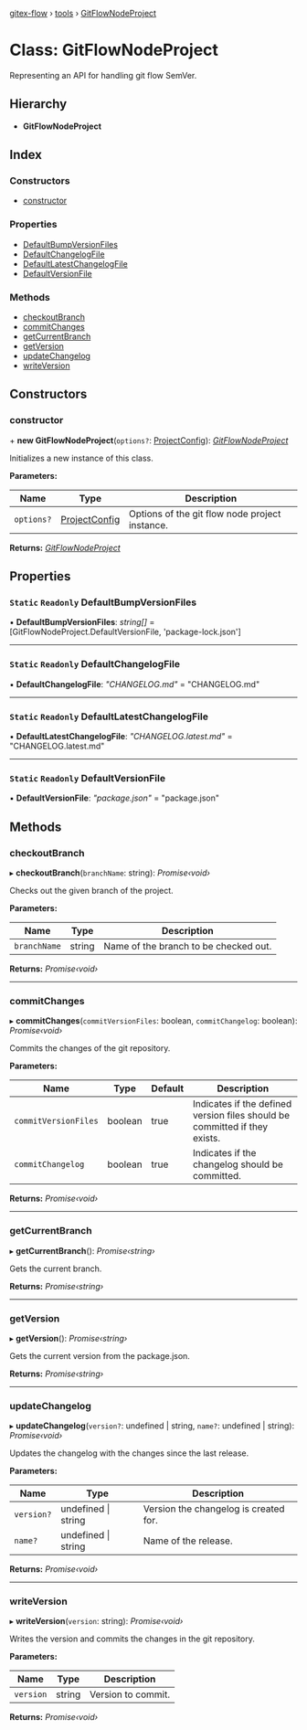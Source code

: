 [gitex-flow](../README.md) › [tools](../modules/tools.md) › [GitFlowNodeProject](tools.gitflownodeproject.md)

# Class: GitFlowNodeProject

Representing an API for handling git flow SemVer.

## Hierarchy

* **GitFlowNodeProject**

## Index

### Constructors

* [constructor](tools.gitflownodeproject.md#constructor)

### Properties

* [DefaultBumpVersionFiles](tools.gitflownodeproject.md#static-readonly-defaultbumpversionfiles)
* [DefaultChangelogFile](tools.gitflownodeproject.md#static-readonly-defaultchangelogfile)
* [DefaultLatestChangelogFile](tools.gitflownodeproject.md#static-readonly-defaultlatestchangelogfile)
* [DefaultVersionFile](tools.gitflownodeproject.md#static-readonly-defaultversionfile)

### Methods

* [checkoutBranch](tools.gitflownodeproject.md#checkoutbranch)
* [commitChanges](tools.gitflownodeproject.md#commitchanges)
* [getCurrentBranch](tools.gitflownodeproject.md#getcurrentbranch)
* [getVersion](tools.gitflownodeproject.md#getversion)
* [updateChangelog](tools.gitflownodeproject.md#updatechangelog)
* [writeVersion](tools.gitflownodeproject.md#writeversion)

## Constructors

###  constructor

\+ **new GitFlowNodeProject**(`options?`: [ProjectConfig](../interfaces/tools.projectconfig.md)): *[GitFlowNodeProject](tools.gitflownodeproject.md)*

Initializes a new instance of this class.

**Parameters:**

Name | Type | Description |
------ | ------ | ------ |
`options?` | [ProjectConfig](../interfaces/tools.projectconfig.md) | Options of the git flow node project instance.  |

**Returns:** *[GitFlowNodeProject](tools.gitflownodeproject.md)*

## Properties

### `Static` `Readonly` DefaultBumpVersionFiles

▪ **DefaultBumpVersionFiles**: *string[]* = [GitFlowNodeProject.DefaultVersionFile, 'package-lock.json']

___

### `Static` `Readonly` DefaultChangelogFile

▪ **DefaultChangelogFile**: *"CHANGELOG.md"* = "CHANGELOG.md"

___

### `Static` `Readonly` DefaultLatestChangelogFile

▪ **DefaultLatestChangelogFile**: *"CHANGELOG.latest.md"* = "CHANGELOG.latest.md"

___

### `Static` `Readonly` DefaultVersionFile

▪ **DefaultVersionFile**: *"package.json"* = "package.json"

## Methods

###  checkoutBranch

▸ **checkoutBranch**(`branchName`: string): *Promise‹void›*

Checks out the given branch of the project.

**Parameters:**

Name | Type | Description |
------ | ------ | ------ |
`branchName` | string | Name of the branch to be checked out.  |

**Returns:** *Promise‹void›*

___

###  commitChanges

▸ **commitChanges**(`commitVersionFiles`: boolean, `commitChangelog`: boolean): *Promise‹void›*

Commits the changes of the git repository.

**Parameters:**

Name | Type | Default | Description |
------ | ------ | ------ | ------ |
`commitVersionFiles` | boolean | true | Indicates if the defined version files should be committed if they exists. |
`commitChangelog` | boolean | true | Indicates if the changelog should be committed.  |

**Returns:** *Promise‹void›*

___

###  getCurrentBranch

▸ **getCurrentBranch**(): *Promise‹string›*

Gets the current branch.

**Returns:** *Promise‹string›*

___

###  getVersion

▸ **getVersion**(): *Promise‹string›*

Gets the current version from the package.json.

**Returns:** *Promise‹string›*

___

###  updateChangelog

▸ **updateChangelog**(`version?`: undefined | string, `name?`: undefined | string): *Promise‹void›*

Updates the changelog with the changes since the last release.

**Parameters:**

Name | Type | Description |
------ | ------ | ------ |
`version?` | undefined &#124; string | Version the changelog is created for. |
`name?` | undefined &#124; string | Name of the release.  |

**Returns:** *Promise‹void›*

___

###  writeVersion

▸ **writeVersion**(`version`: string): *Promise‹void›*

 Writes the version and commits the changes in the git repository.

**Parameters:**

Name | Type | Description |
------ | ------ | ------ |
`version` | string | Version to commit.  |

**Returns:** *Promise‹void›*
